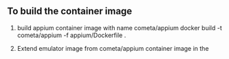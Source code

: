 ## To build the container image

1. build appium container image with name cometa/appium 
docker build -t cometa/appium -f appium/Dockerfile .

2. Extend emulator image from cometa/appium container image in the
 


